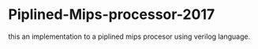 # Piplined-Mips-processor-2017
this an implementation to a piplined mips procesor using verilog language.
